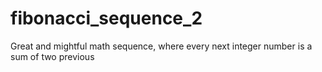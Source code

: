 # fibonacci_sequence_2
Great and mightful math sequence, where every next integer number is a sum of two previous
